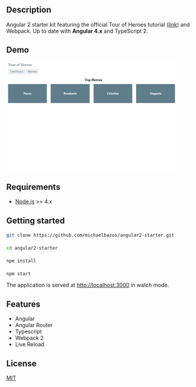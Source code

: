 ## Description

Angular 2 starter kit featuring the official Tour of Heroes tutorial ([link](https://angular.io/docs/ts/latest/tutorial/)) and Webpack.
Up to date with **Angular 4.x** and TypeScript 2.

## Demo

![](/docs/demo.gif)

## Requirements

* [Node.js](http://nodejs.org/) >= 4.x

## Getting started

```bash
git clone https://github.com/michaelbazos/angular2-starter.git

cd angular2-starter

npm install

npm start
```

The application is served at [http://localhost:3000](http://localhost:3000) in watch mode.

## Features

- Angular
- Angular Router
- Typescript
- Webpack 2
- Live Reload

## License

[MIT](/LICENSE)
